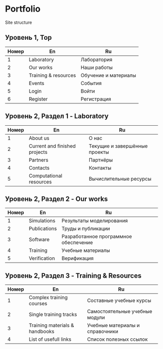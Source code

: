 # Portfolio
Site structure

Уровень 1, Top
--------------------------------------
Номер |  En            | Ru
----- | -------------- | ----------------
1     | Laboratory     | Лаборатория
2     | Our works      | Наши работы
3     | Training & resources | Обучение и материалы
4     | Events         | События
5     | Login          | Войти
6     | Register       | Регистрация


Уровень 2, Раздел 1 - Laboratory
----------------------------------------------------------------------------------
Номер | En                                   | Ru
----- | ------------------------------------ | --------------------------------------
1     | About us                             | О нас
2     | Current and finished projects        | Текущие и завершённые проекты 
3     | Partners                             | Партнёры
4     | Contacts                             | Контакты
5     | Computational resources              | Вычислительные ресурсы


Уровень 2, Раздел 2 - Our works
----------------------------------------------------------------------------------
Номер | En                                   | Ru
----- | ------------------------------------ | --------------------------------------
1     | Simulations                          | Результаты моделирования
2     | Publications                         | Труды и публикации
3     | Software                             | Разработанное программное обеспечение
4     | Training                             | Учебные материалы
5     | Verification                         | Верификация


Уровень 2, Раздел 3 - Training & Resources
----------------------------------------------------------------------------------
Номер | En                                   | Ru
----- | ------------------------------------ | --------------------------------------
1    |  Complex training courses           |  Составные учебные курсы
2    |  Single training tracks             |  Самостоятельные учебные модули
3    |  Training materials & handbooks     |  Учебные материалы и справочники
4    |  List of usefull links              |  Список полезных ссылок



